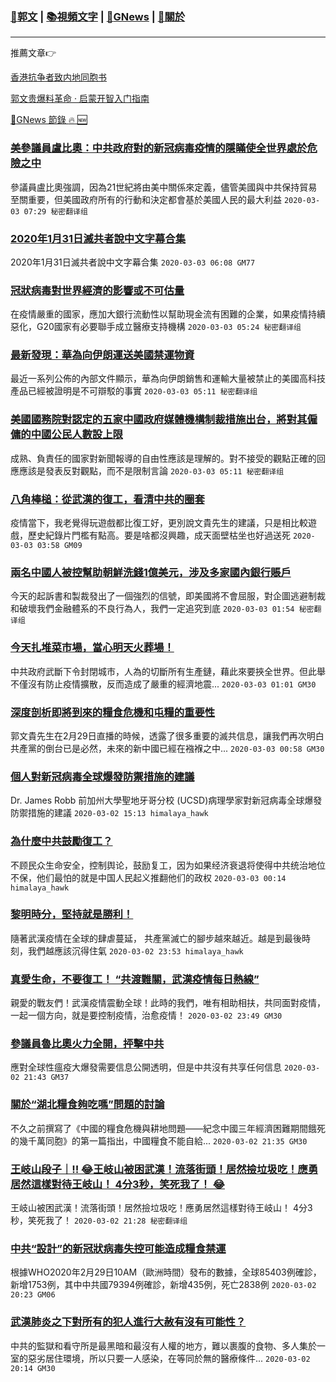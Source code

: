 ###  [:eagle:郭文](https://github.com/ourhimalayas/txt) | [:books:視頻文字](https://github.com/ourhimalayas/txt/blob/master/content/README.md) | [:newspaper:GNews](https://github.com/ourhimalayas/txt/blob/master/content/gnews/README.md) | [:pray:關於](https://github.com/ourhimalayas/home/tree/master/about)
---

推薦文章:point_right:

[香港抗争者致内地同胞书](https://github.com/ourhimalayas/news/blob/master/2019/08/a_letter_from_the_hong_kong_people.md)

[郭文贵爆料革命 · 启蒙开智入门指南](https://github.com/ourhimalayas/txt/issues/1)

[:newspaper:GNews 節錄 :fire: :new:](https://github.com/ourhimalayas/txt/blob/master/content/gnews/README.md) 



### [美參議員盧比奧：中共政府對的新冠病毒疫情的隱瞞使全世界處於危險之中](/content/gnews/1/README.md)

參議員盧比奧強調，因為21世紀將由美中關係來定義，儘管美國與中共保持貿易至關重要，但美國政府所有的行動和決定都會基於美國人民的最大利益  `2020-03-03 07:29 秘密翻译组`

### [2020年1月31日滅共者說中文字幕合集](/content/gnews/2/README.md)

2020年1月31日滅共者說中文字幕合集  `2020-03-03 06:08 GM77`

### [冠狀病毒對世界經濟的影響或不可估量](/content/gnews/3/README.md)

在疫情嚴重的國家，應加大銀行流動性以幫助現金流有困難的企業，如果疫情持續惡化，G20國家有必要聯手成立醫療支持機構  `2020-03-03 05:24 秘密翻译组`

### [最新發現：華為向伊朗運送美國禁運物資](/content/gnews/4/README.md)

最近一系列公佈的內部文件顯示，華為向伊朗銷售和運輸大量被禁止的美國高科技產品已經被證明是不可辯駁的事實  `2020-03-03 05:11 秘密翻译组`

### [美國國務院對認定的五家中國政府媒體機構制裁措施出台，將對其僱傭的中國公民人數設上限](/content/gnews/5/README.md)

成熟、負責任的國家對新聞報導的自由性應該是理解的。對不接受的觀點正確的回應應該是發表反對觀點，而不是限制言論  `2020-03-03 05:11 秘密翻译组`

### [八角棒槌：從武漢的復工，看清中共的圈套](/content/gnews/6/README.md)

疫情當下，我老覺得玩遊戲都比復工好，更別說文貴先生的建議，只是相比較遊戲，歷史紀錄片門檻有點高。要是啥都沒興趣，成天面壁枯坐也好過送死  `2020-03-03 03:58 GM09`

### [兩名中國人被控幫助朝鮮洗錢1億美元，涉及多家國內銀行賬戶](/content/gnews/7/README.md)

今天的起訴書和製裁發出了一個強烈的信號，即美國將不會屈服，對企圖逃避制裁和破壞我們金融體系的不良行為人，我們一定追究到底  `2020-03-03 01:54 秘密翻译组`

### [今天扎堆菜市場，當心明天火葬場！](/content/gnews/8/README.md)

中共政府武斷下令封閉城市，人為的切斷所有生產鏈，藉此來要挾全世界。但此舉不僅沒有防止疫情擴散，反而造成了嚴重的經濟地震...  `2020-03-03 01:01 GM30`

### [深度剖析即將到來的糧食危機和屯糧的重要性](/content/gnews/9/README.md)

郭文貴先生在2月29日直播的時候，透露了很多重要的滅共信息，讓我們再次明白共產黨的倒台已是必然，未來的新中國已經在襁褓之中...  `2020-03-03 00:58 GM30`

### [個人對新冠病毒全球爆發防禦措施的建議](/content/gnews/10/README.md)

Dr. James Robb 前加州大學聖地牙哥分校 (UCSD)病理學家對新冠病毒全球爆發防禦措施的建議  `2020-03-02 15:13 himalaya_hawk`

### [為什麼中共鼓勵復工？](/content/gnews/11/README.md)

不顾民众生命安全，控制舆论，鼓励复工，因为如果经济衰退将使得中共统治地位不保，他们最怕的就是中国人民起义推翻他们的政权  `2020-03-03 00:14 himalaya_hawk`

### [黎明時分，堅持就是勝利！](/content/gnews/12/README.md)

隨著武漢疫情在全球的肆虐蔓延， 共產黨滅亡的腳步越來越近。越是到最後時刻，我們越應該沉得住氣  `2020-03-02 23:53 himalaya_hawk`

### [真愛生命，不要復工！ “共渡難關，武漢疫情每日熱線”](/content/gnews/13/README.md)

親愛的戰友們！武漢疫情震動全球！此時的我們，唯有相助相扶，共同面對疫情，一起一個方向，就是要控制疫情，治愈疫情！  `2020-03-02 23:49 GM30`

### [參議員魯比奧火力全開，抨擊中共](/content/gnews/14/README.md)

應對全球性瘟疫大爆發需要信息公開透明，但是中共沒有共享任何信息  `2020-03-02 21:43 GM37`

### [關於“湖北糧食夠吃嗎”問題的討論](/content/gnews/15/README.md)

不久之前撰寫了《中國的糧食危機與耕地問題——紀念中國三年經濟困難期間餓死的幾千萬同胞》的第一篇指出，中國糧食不能自給...  `2020-03-02 21:35 GM30`

### [王岐山段子｜‼ ️😂王岐山被困武漢！流落街頭！居然撿垃圾吃！應勇居然這樣對待王岐山！ 4分3秒，笑死我了！ 😂](/content/gnews/16/README.md)

王岐山被困武漢！流落街頭！居然撿垃圾吃！應勇居然這樣對待王岐山！ 4分3秒，笑死我了！  `2020-03-02 21:28 秘密翻译组`

### [中共“設計”的新冠狀病毒失控可能造成糧食禁運](/content/gnews/17/README.md)

根據WHO2020年2月29日10AM（歐洲時間）發布的數據，全球85403例確診，新增1753例，其中中共國79394例確診，新增435例，死亡2838例  `2020-03-02 20:23 GM06`

### [武漢肺炎之下對所有的犯人進行大赦有沒有可能性？](/content/gnews/18/README.md)

中共的監獄和看守所是最黑暗和最沒有人權的地方，難以裹腹的食物、多人集於一室的惡劣居住環境，所以只要一人感染，在等同於無的醫療條件...  `2020-03-02 20:14 GM30`

